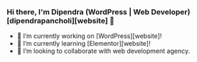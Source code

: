 ### Hi there, I'm Dipendra (WordPress | Web Developer) [dipendrapancholi][website] 👋

- 🔭 I’m currently working on [WordPress][website]!
- 🌱 I’m currently learning [Elementor][website]!
- 👯 I’m looking to collaborate with web development agency. 
